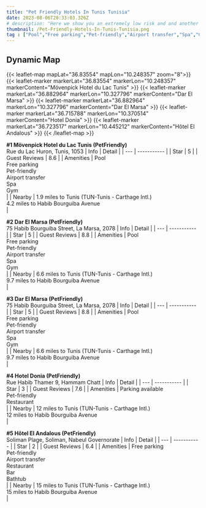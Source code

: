 ```yaml
---
title: "Pet Friendly Hotels In Tunis Tunisia"
date: 2023-08-06T20:33:03.326Z
# description: "Here we show you an extremely low risk and and another medium risk approach to earn passive income "
thumbnail: /Pet-Friendly-Hotels-In-Tunis-Tunisia.png
tag : ["Pool","Free parking","Pet-friendly","Airport transfer","Spa","Gym","Parking available","Restaurant","Bar","Bathtub"]
---
```


## Dynamic Map
{{< leaflet-map  mapLat="36.83554" mapLon="10.248357" zoom="8">}}
    {{< leaflet-marker markerLat="36.83554" markerLon="10.248357" markerContent="Mövenpick Hotel du Lac Tunis" >}}
    {{< leaflet-marker markerLat="36.882964" markerLon="10.327796" markerContent="Dar El Marsa" >}}
    {{< leaflet-marker markerLat="36.882964" markerLon="10.327796" markerContent="Dar El Marsa" >}}
    {{< leaflet-marker markerLat="36.715788" markerLon="10.370514" markerContent="Hotel Donia" >}}
    {{< leaflet-marker markerLat="36.723517" markerLon="10.445212" markerContent="Hôtel El Andalous" >}}
{{< /leaflet-map >}}


**#1 Mövenpick Hotel du Lac Tunis (PetFriendly)**<br>Rue du Lac Huron, Tunis, 1053
| Info | Detail |
| --- | ----------- |
| Star | 5 |
| Guest Reviews | 8.6 |
| Amenities | Pool<br>Free parking<br>Pet-friendly<br>Airport transfer<br>Spa<br>Gym<br> |
| Nearby | 1.9 miles to Tunis (TUN-Tunis - Carthage Intl.)<br>4.2 miles to Habib Bourguiba Avenue<br> |

**#2 Dar El Marsa (PetFriendly)**<br>75 Habib Bourguiba Street, La Marsa, 2078
| Info | Detail |
| --- | ----------- |
| Star | 5 |
| Guest Reviews | 8.8 |
| Amenities | Pool<br>Free parking<br>Pet-friendly<br>Airport transfer<br>Spa<br>Gym<br> |
| Nearby | 6.6 miles to Tunis (TUN-Tunis - Carthage Intl.)<br>9.7 miles to Habib Bourguiba Avenue<br> |

**#3 Dar El Marsa (PetFriendly)**<br>75 Habib Bourguiba Street, La Marsa, 2078
| Info | Detail |
| --- | ----------- |
| Star | 5 |
| Guest Reviews | 8.8 |
| Amenities | Pool<br>Free parking<br>Pet-friendly<br>Airport transfer<br>Spa<br>Gym<br> |
| Nearby | 6.6 miles to Tunis (TUN-Tunis - Carthage Intl.)<br>9.7 miles to Habib Bourguiba Avenue<br> |

**#4 Hotel Donia (PetFriendly)**<br>Rue Habib Thamer 9, Hammam Chatt
| Info | Detail |
| --- | ----------- |
| Star | 3 |
| Guest Reviews | 7.6 |
| Amenities | Parking available<br>Pet-friendly<br>Restaurant<br> |
| Nearby | 12 miles to Tunis (TUN-Tunis - Carthage Intl.)<br>12 miles to Habib Bourguiba Avenue<br> |

**#5 Hôtel El Andalous (PetFriendly)**<br>Soliman Plage, Soliman, Nabeul Governorate
| Info | Detail |
| --- | ----------- |
| Star | 2 |
| Guest Reviews | 6.4 |
| Amenities | Free parking<br>Pet-friendly<br>Airport transfer<br>Restaurant<br>Bar<br>Bathtub<br> |
| Nearby | 15 miles to Tunis (TUN-Tunis - Carthage Intl.)<br>15 miles to Habib Bourguiba Avenue<br> |

